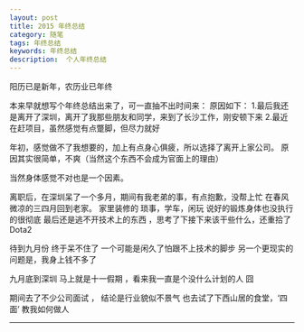 ```yaml
---
layout: post  
title: 2015	年终总结
category: 随笔  
tags: 年终总结 	
keywords: 年终总结
description:  个人年终总结 
---
```


  阳历已是新年，农历业已年终
  
  本来早就想写个年终总结出来了，可一直抽不出时间来：
  原因如下：
  1.最后我还是离开了深圳，离开了我那些朋友和同学，来到了长沙工作，刚安顿下来
  2.最近在赶项目，虽然感觉有点蹩脚，但尽力就好

  年初，感觉做不了我想要的，加上有点身心俱疲，所以选择了离开上家公司。
  原因其实很简单，不爽（当然这个东西不会成为官面上的理由）

  当然身体感觉不对也是一个因素。

  离职后，在深圳呆了一个多月，期间有我老弟的事，有点抱歉，没帮上忙 
  在春风微凉的三四月回到老家。
  家里装修的 琐事，学车，闲玩
  说好的锻炼身体也没执行的很彻底 
  最后还是逃不开技术上的东西 ，思考了下接下来该干些什么，还重拾了Dota2

  待到九月份 终于呆不住了 
  一个可能是闲久了怕跟不上技术的脚步
  另一个更现实的问题是，我身上钱不多了

  九月底到深圳 
  马上就是十一假期 ，看来我一直是个没什么计划的人 囧

  期间去了不少公司面试 ， 结论是行业貌似不景气
  也去试了下西山居的食堂，‘四面’ 教我如何做人


  
  


---
